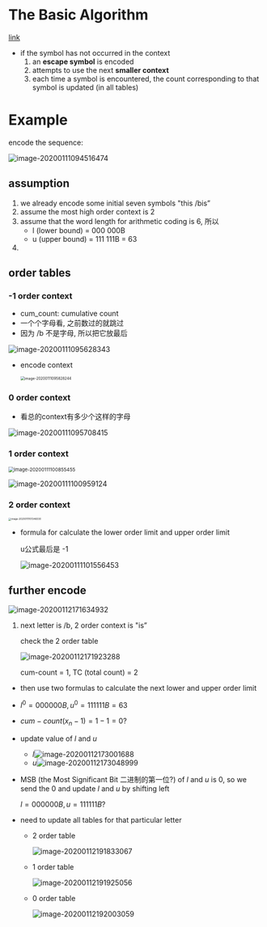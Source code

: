 # The Basic Algorithm

[link](https://www.youtube.com/watch?v=_zbGhovjYhs)

- if the symbol has not occurred in the context
  1. an **escape symbol** is encoded
  2. attempts to use the next **smaller context**
  3. each time a symbol is encountered, the count corresponding to that symbol is updated (in all  tables)



# Example

encode the sequence: 

![image-20200111094516474](ppm.assets/image-20200111094516474.png)

## assumption

1. we already encode some initial seven symbols "this /bis” 
2. assume the most high order context is 2
3. assume that the word length for arithmetic coding is 6, 所以 
   - l (lower bound) = 000 000B
   - u (upper bound) = 111 111B = 63
4. 

## order tables

### -1 order context

- cum_count: cumulative count
- 一个个字母看, 之前数过的就跳过
- 因为 /b 不是字母, 所以把它放最后

![image-20200111095628343](ppm.assets/image-20200111095628343.png)

- encode context

  <img src="ppm.assets/image-20200111095828244.png" alt="image-20200111095828244" style="zoom:50%;" />

### 0 order context

- 看总的context有多少个这样的字母

![image-20200111095708415](ppm.assets/image-20200111095708415.png)

### 1 order context

<img src="ppm.assets/image-20200111100855455.png" alt="image-20200111100855455" style="zoom: 67%;" />

![image-20200111100959124](ppm.assets/image-20200111100959124.png)

### 2 order context

<img src="ppm.assets/image-20200111101346030.png" alt="image-20200111101346030" style="zoom: 33%;" />

- formula for calculate the lower order limit and upper order limit

  u公式最后是 -1
  
  ![image-20200111101556453](ppm.assets/image-20200111101556453.png)

## further encode

![image-20200112171634932](ppm.assets/image-20200112171634932.png)

1. next letter is /b, 2 order context is "is”

   check the 2 order table 

   ![image-20200112171923288](ppm.assets/image-20200112171923288.png)

   cum-count = 1, TC (total count) = 2

- then use two formulas to calculate the next lower and upper order limit

- $l^0 = 000 000B, u^0 = 111 111B = 63$

- $cum-count(x_n-1) = 1-1=0?$

- update value of $l$ and $u$

  - $l$![image-20200112173001688](ppm.assets/image-20200112173001688.png)
  - $u$![image-20200112173048999](ppm.assets/image-20200112173048999.png)

- MSB (the Most Significant Bit 二进制的第一位?) of $l$ and $u$ is $0$, so we send the $0$ and update $l$ and $u$ by shifting left

  $l=000000B, u=111111B?$

- need to update all tables for that particular letter

  - 2 order table

    ![image-20200112191833067](ppm.assets/image-20200112191833067.png)

  - 1 order table

    ![image-20200112191925056](ppm.assets/image-20200112191925056.png)

  - 0 order table

    ![image-20200112192003059](ppm.assets/image-20200112192003059.png)